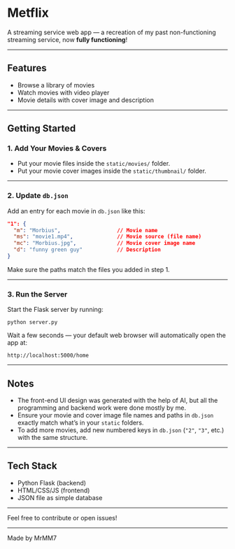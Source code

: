 # Metflix

A streaming service web app — a recreation of my past non-functioning streaming service, now **fully functioning**!

---

## Features

- Browse a library of movies
- Watch movies with video player
- Movie details with cover image and description

---

## Getting Started

### 1. Add Your Movies & Covers

- Put your movie files inside the `static/movies/` folder.
- Put your movie cover images inside the `static/thumbnail/` folder.

---

### 2. Update `db.json`

Add an entry for each movie in `db.json` like this:

```json
"1": {
  "m": "Morbius",                  // Movie name
  "ms": "movie1.mp4",              // Movie source (file name)
  "mc": "Morbius.jpg",             // Movie cover image name
  "d": "funny green guy"           // Description
}
```

Make sure the paths match the files you added in step 1.

---

### 3. Run the Server

Start the Flask server by running:

```
python server.py
```

Wait a few seconds — your default web browser will automatically open the app at:

```
http://localhost:5000/home
```

---

## Notes

- The front-end UI design was generated with the help of AI, but all the programming and backend work were done mostly by me.
- Ensure your movie and cover image file names and paths in `db.json` exactly match what’s in your `static` folders.
- To add more movies, add new numbered keys in `db.json` (`"2"`, `"3"`, etc.) with the same structure.

---

## Tech Stack

- Python Flask (backend)
- HTML/CSS/JS (frontend)
- JSON file as simple database

---

Feel free to contribute or open issues!

---

Made by MrMM7
